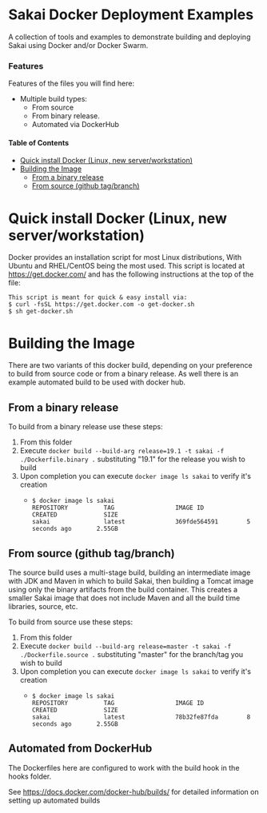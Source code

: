 # Sakai Docker Deployment Examples

A collection of tools and examples to demonstrate building and deploying Sakai using Docker and/or Docker Swarm.

### Features
Features of the files you will find here:

* Multiple build types: 
  * From source 
  * From binary release.
  * Automated via DockerHub

#### Table of Contents
- [Quick install Docker (Linux, new server/workstation)](#quick-install-docker--linux--new-server-workstation-)
- [Building the Image](#building-the-image)
  * [From a binary release](#from-a-binary-release)
  * [From source (github tag/branch)](#from-source--github-tag-branch-)


# Quick install Docker (Linux, new server/workstation)
Docker provides an installation script for most Linux distributions, With Ubuntu and RHEL/CentOS being the most used. 
This script is located at https://get.docker.com/ and has the following instructions at the top of the file:

    This script is meant for quick & easy install via:
    $ curl -fsSL https://get.docker.com -o get-docker.sh
    $ sh get-docker.sh

# Building the Image
There are two variants of this docker build, depending on your preference to build from source code or from a binary release. As well there is an example automated build to be used with docker hub.

## From a binary release
To build from a binary release use these steps:
 1. From this folder
 1. Execute `docker build --build-arg release=19.1 -t sakai -f ./Dockerfile.binary .` substituting "19.1" for the release you wish to build
 1. Upon completion you can execute `docker image ls sakai` to verify it's creation
    *     $ docker image ls sakai
          REPOSITORY          TAG                 IMAGE ID            CREATED             SIZE
          sakai               latest              369fde564591        5 seconds ago       2.55GB

## From source (github tag/branch)
The source build uses a multi-stage build, building an intermediate image with JDK and Maven in which to build Sakai, then building a Tomcat image using only the binary artifacts from the build container. This creates a smaller Sakai image that does not include Maven and all the build time libraries, source, etc.

To build from source use these steps:
 1. From this folder
 1. Execute `docker build --build-arg release=master -t sakai -f ./Dockerfile.source .` substituting "master" for the branch/tag you wish to build
 1. Upon completion you can execute `docker image ls sakai` to verify it's creation
    *     $ docker image ls sakai
          REPOSITORY          TAG                 IMAGE ID            CREATED             SIZE
          sakai               latest              78b32fe87fda        8 seconds ago       2.55GB

## Automated from DockerHub
The Dockerfiles here are configured to work with the build hook in the hooks folder.

See https://docs.docker.com/docker-hub/builds/ for detailed information on setting up automated builds
